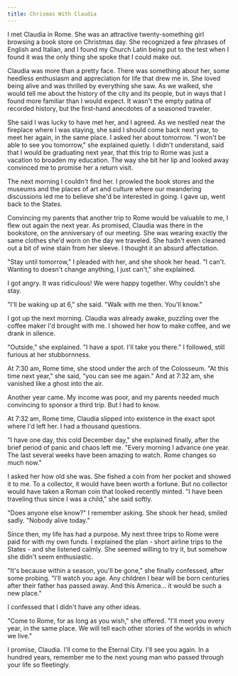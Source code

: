 ```yaml
---
title: Chrismas With Claudia
---
```


I met Claudia in Rome. She was an attractive twenty-something girl browsing a book store on Christmas day. She recognized a few phrases of English and Italian, and I found my Church Latin being put to the test when I found it was the only thing she spoke that I could make out.

Claudia was more than a pretty face. There was something about her, some heedless enthusiasm and appreciation for life that drew me in. She loved being alive and was thrilled by everything she saw. As we walked, she would tell me about the history of the city and its people, but in ways that I found more familiar than I would expect. It wasn't the empty patina of recorded history, but the first-hand anecdotes of a seasoned traveler.

She said I was lucky to have met her, and I agreed. As we nestled near the fireplace where I was staying, she said I should come back next year, to meet her again, in the same place. I asked her about tomorrow. "I won't be able to see you tomorrow," she explained quietly. I didn't understand, said that I would be graduating next year, that this trip to Rome was just a vacation to broaden my education. The way she bit her lip and looked away convinced me to promise her a return visit.

The next morning I couldn't find her. I prowled the book stores and the museums and the places of art and culture where our meandering discussions led me to believe she'd be interested in going. I gave up, went back to the States.

Convincing my parents that another trip to Rome would be valuable to me, I flew out again the next year. As promised, Claudia was there in the bookstore, on the anniversary of our meeting. She was wearing exactly the same clothes she'd worn on the day we traveled. She hadn't even cleaned out a bit of wine stain from her sleeve. I thought it an absurd affectation.

"Stay until tomorrow," I pleaded with her, and she shook her head. "I can't. Wanting to doesn't change anything, I just can't," she explained.

I got angry. It was ridiculous! We were happy together. Why couldn't she stay.

"I'll be waking up at 6," she said. "Walk with me then. You'll know."

I got up the next morning. Claudia was already awake, puzzling over the coffee maker I'd brought with me. I showed her how to make coffee, and we drank in silence.

"Outside," she explained. "I have a spot. I'll take you there." I followed, still furious at her stubbornness.

At 7:30 am, Rome time, she stood under the arch of the Colosseum. "At this time next year," she said, "you can see me again." And at 7:32 am, she vanished like a ghost into the air.

Another year came. My income was poor, and my parents needed much convincing to sponsor a third trip. But I had to know.

At 7:32 am, Rome time, Claudia slipped into existence in the exact spot where I'd left her. I had a thousand questions.

"I have one day, this cold December day," she explained finally, after the brief period of panic and chaos left me. "Every morning I advance one year. The last several weeks have been amazing to watch. Rome changes so much now."

I asked her how old she was. She fished a coin from her pocket and showed it to me. To a collector, it would have been worth a fortune. But no collector would have taken a Roman coin that looked recently minted. "I have been traveling thus since I was a child," she said softly.

"Does anyone else know?" I remember asking. She shook her head, smiled sadly. "Nobody alive today."

Since then, my life has had a purpose. My next three trips to Rome were paid for with my own funds. I explained the plan - short airline trips to the States - and she listened calmly. She seemed willing to try it, but somehow she didn't seem enthusiastic.

"It's because within a season, you'll be gone," she finally confessed, after some probing. "I'll watch you age. Any children I bear will be born centuries after their father has passed away. And this America... it would be such a new place."

I confessed that I didn't have any other ideas.

"Come to Rome, for as long as you wish," she offered. "I'll meet you every year, in the same place. We will tell each other stories of the worlds in which we live."

I promise, Claudia. I'll come to the Eternal City. I'll see you again. In a hundred years, remember me to the next young man who passed through your life so fleetingly.
